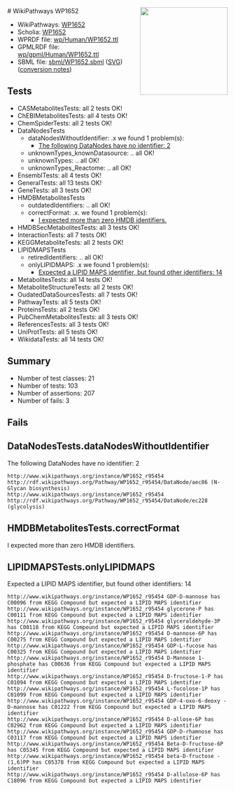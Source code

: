 <img style="float: right; width: 200px" src="../logo.png" />
# WikiPathways WP1652

* WikiPathways: [WP1652](https://identifiers.org/wikipathways:WP1652)
* Scholia: [WP1652](https://scholia.toolforge.org/wikipathways/WP1652)
* WPRDF file: [wp/Human/WP1652.ttl](../wp/Human/WP1652.ttl)
* GPMLRDF file: [wp/gpml/Human/WP1652.ttl](../wp/gpml/Human/WP1652.ttl)
* SBML file: [sbml/WP1652.sbml](../sbml/WP1652.sbml) ([SVG](../sbml/WP1652.svg)) ([conversion notes](../sbml/WP1652.txt))

## Tests
* CASMetabolitesTests: all 2 tests OK!
* ChEBIMetabolitesTests: all 4 tests OK!
* ChemSpiderTests: all 2 tests OK!
* DataNodesTests
    * dataNodesWithoutIdentifier: .x we found 1 problem(s):
        * [The following DataNodes have no identifier: 2](#d2d32fa1)
    * unknownTypes_knownDatasource: .. all OK!
    * unknownTypes: .. all OK!
    * unknownTypes_Reactome: .. all OK!
* EnsemblTests: all 4 tests OK!
* GeneralTests: all 13 tests OK!
* GeneTests: all 3 tests OK!
* HMDBMetabolitesTests
    * outdatedIdentifiers: .. all OK!
    * correctFormat: .x. we found 1 problem(s):
        * [I expected more than zero HMDB identifiers.](#ad154c1e)
* HMDBSecMetabolitesTests: all 3 tests OK!
* InteractionTests: all 7 tests OK!
* KEGGMetaboliteTests: all 2 tests OK!
* LIPIDMAPSTests
    * retiredIdentifiers: .. all OK!
    * onlyLIPIDMAPS: .x we found 1 problem(s):
        * [Expected a LIPID MAPS identifier, but found other identifiers: 14](#d0bfb67c)
* MetabolitesTests: all 14 tests OK!
* MetaboliteStructureTests: all 2 tests OK!
* OudatedDataSourcesTests: all 7 tests OK!
* PathwayTests: all 5 tests OK!
* ProteinsTests: all 2 tests OK!
* PubChemMetabolitesTests: all 3 tests OK!
* ReferencesTests: all 3 tests OK!
* UniProtTests: all 5 tests OK!
* WikidataTests: all 14 tests OK!


## Summary

* Number of test classes: 21
* Number of tests: 103
* Number of assertions: 207
* Number of fails: 3

## Fails

<a name="d2d32fa1" />

## DataNodesTests.dataNodesWithoutIdentifier

The following DataNodes have no identifier: 2
```
http://www.wikipathways.org/instance/WP1652_r95454 http://rdf.wikipathways.org/Pathway/WP1652_r95454/DataNode/aec86 (N-Glycan biosynthesis)
http://www.wikipathways.org/instance/WP1652_r95454 http://rdf.wikipathways.org/Pathway/WP1652_r95454/DataNode/ec228 (glycolysis)
```

<a name="ad154c1e" />

## HMDBMetabolitesTests.correctFormat

I expected more than zero HMDB identifiers.
<a name="d0bfb67c" />

## LIPIDMAPSTests.onlyLIPIDMAPS

Expected a LIPID MAPS identifier, but found other identifiers: 14
```
http://www.wikipathways.org/instance/WP1652_r95454 GDP-D-mannose has C00096 from KEGG Compound but expected a LIPID MAPS identifier
http://www.wikipathways.org/instance/WP1652_r95454 glycerone-P has C00111 from KEGG Compound but expected a LIPID MAPS identifier
http://www.wikipathways.org/instance/WP1652_r95454 glyceraldehyde-3P has C00118 from KEGG Compound but expected a LIPID MAPS identifier
http://www.wikipathways.org/instance/WP1652_r95454 D-mannose-6P has C00275 from KEGG Compound but expected a LIPID MAPS identifier
http://www.wikipathways.org/instance/WP1652_r95454 GDP-L-fucose has C00325 from KEGG Compound but expected a LIPID MAPS identifier
http://www.wikipathways.org/instance/WP1652_r95454 D-Mannose 1-phosphate has C00636 from KEGG Compound but expected a LIPID MAPS identifier
http://www.wikipathways.org/instance/WP1652_r95454 D-fructose-1-P has C01094 from KEGG Compound but expected a LIPID MAPS identifier
http://www.wikipathways.org/instance/WP1652_r95454 L-fucolose-1P has C01099 from KEGG Compound but expected a LIPID MAPS identifier
http://www.wikipathways.org/instance/WP1652_r95454 GDP-4-oxo-6-deoxy -D-mannose has C01222 from KEGG Compound but expected a LIPID MAPS identifier
http://www.wikipathways.org/instance/WP1652_r95454 D-allose-6P has C02962 from KEGG Compound but expected a LIPID MAPS identifier
http://www.wikipathways.org/instance/WP1652_r95454 GDP-D-rhamnose has C03117 from KEGG Compound but expected a LIPID MAPS identifier
http://www.wikipathways.org/instance/WP1652_r95454 Beta-D-fructose-6P has C05345 from KEGG Compound but expected a LIPID MAPS identifier
http://www.wikipathways.org/instance/WP1652_r95454 beta-D-fructose -(1,6)PP has C05378 from KEGG Compound but expected a LIPID MAPS identifier
http://www.wikipathways.org/instance/WP1652_r95454 D-allulose-6P has C18096 from KEGG Compound but expected a LIPID MAPS identifier
```


